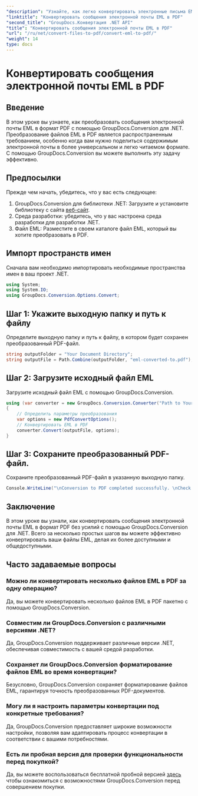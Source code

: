 ```yaml
---
"description": "Узнайте, как легко конвертировать электронные письма EML в PDF с помощью GroupDocs.Conversion для .NET."
"linktitle": "Конвертировать сообщения электронной почты EML в PDF"
"second_title": "GroupDocs.Конвертация .NET API"
"title": "Конвертировать сообщения электронной почты EML в PDF"
"url": "/ru/net/convert-files-to-pdf/convert-eml-to-pdf/"
"weight": 14
type: docs
---
```

# Конвертировать сообщения электронной почты EML в PDF

## Введение
В этом уроке вы узнаете, как преобразовать сообщения электронной почты EML в формат PDF с помощью GroupDocs.Conversion для .NET. Преобразование файлов EML в PDF является распространенным требованием, особенно когда вам нужно поделиться содержимым электронной почты в более универсальном и легко читаемом формате. С помощью GroupDocs.Conversion вы можете выполнить эту задачу эффективно.
## Предпосылки
Прежде чем начать, убедитесь, что у вас есть следующее:
1. GroupDocs.Conversion для библиотеки .NET: Загрузите и установите библиотеку с сайта [веб-сайт](https://releases.groupdocs.com/conversion/net/).
2. Среда разработки: убедитесь, что у вас настроена среда разработки для разработки .NET.
3. Файл EML: Разместите в своем каталоге файл EML, который вы хотите преобразовать в PDF.

## Импорт пространств имен
Сначала вам необходимо импортировать необходимые пространства имен в ваш проект .NET. 
```csharp
using System;
using System.IO;
using GroupDocs.Conversion.Options.Convert;
```
## Шаг 1: Укажите выходную папку и путь к файлу
Определите выходную папку и путь к файлу, в котором будет сохранен преобразованный PDF-файл.
```csharp
string outputFolder = "Your Document Directory";
string outputFile = Path.Combine(outputFolder, "eml-converted-to.pdf");
```
## Шаг 2: Загрузите исходный файл EML
Загрузите исходный файл EML с помощью GroupDocs.Conversion.
```csharp
using (var converter = new GroupDocs.Conversion.Converter("Path to Your EML File"))
{
    // Определить параметры преобразования
    var options = new PdfConvertOptions();
    // Конвертировать EML в PDF
    converter.Convert(outputFile, options);
}
```
## Шаг 3: Сохраните преобразованный PDF-файл.
Сохраните преобразованный PDF-файл в указанную выходную папку.
```csharp
Console.WriteLine("\nConversion to PDF completed successfully. \nCheck output in {0}", outputFolder);
```

## Заключение
В этом уроке вы узнали, как конвертировать сообщения электронной почты EML в формат PDF без усилий с помощью GroupDocs.Conversion для .NET. Всего за несколько простых шагов вы можете эффективно конвертировать ваши файлы EML, делая их более доступными и общедоступными.
## Часто задаваемые вопросы
### Можно ли конвертировать несколько файлов EML в PDF за одну операцию?
Да, вы можете конвертировать несколько файлов EML в PDF пакетно с помощью GroupDocs.Conversion.
### Совместим ли GroupDocs.Conversion с различными версиями .NET?
Да, GroupDocs.Conversion поддерживает различные версии .NET, обеспечивая совместимость с вашей средой разработки.
### Сохраняет ли GroupDocs.Conversion форматирование файлов EML во время конвертации?
Безусловно, GroupDocs.Conversion сохраняет форматирование файлов EML, гарантируя точность преобразованных PDF-документов.
### Могу ли я настроить параметры конвертации под конкретные требования?
Да, GroupDocs.Conversion предоставляет широкие возможности настройки, позволяя вам адаптировать процесс конвертации в соответствии с вашими потребностями.
### Есть ли пробная версия для проверки функциональности перед покупкой?
Да, вы можете воспользоваться бесплатной пробной версией [здесь](https://releases.groupdocs.com/) чтобы ознакомиться с возможностями GroupDocs.Conversion перед совершением покупки.